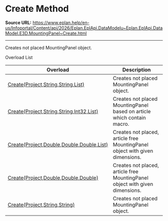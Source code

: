 # Create Method

**Source URL:** https://www.eplan.help/en-us/Infoportal/Content/api/2026/Eplan.EplApi.DataModelu~Eplan.EplApi.DataModel.E3D.MountingPanel~Create.html

---

Creates not placed MountingPanel object.

Overload List

| Overload | Description |
| --- | --- |
| [Create(Project,String,String,List<Placement3D>)](Eplan.EplApi.DataModelu~Eplan.EplApi.DataModel.E3D.MountingPanel~Create(Project,String,String,List{Placement3D}).html) | Creates not placed MountingPanel object. |
| [Create(Project,String,String,Int32,List<Placement3D>)](topic486.html) | Creates not placed MountingPanel based on article which contain macro. |
| [Create(Project,Double,Double,Double,List<Placement3D>)](topic487.html) | Creates not placed, article free MountingPanel object with given dimensions. |
| [Create(Project,Double,Double,Double)](Eplan.EplApi.DataModelu~Eplan.EplApi.DataModel.E3D.MountingPanel~Create(Project,Double,Double,Double).html) | Creates not placed, article free MountingPanel object with given dimensions. |
| [Create(Project,String,String)](Eplan.EplApi.DataModelu~Eplan.EplApi.DataModel.E3D.MountingPanel~Create(Project,String,String).html) | Creates not placed MountingPanel object. |

